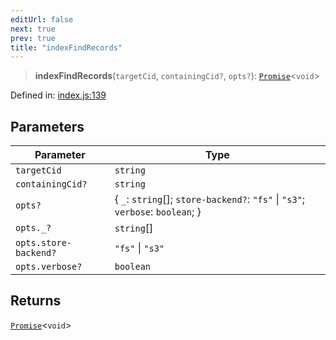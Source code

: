 ```yaml
---
editUrl: false
next: true
prev: true
title: "indexFindRecords"
---
```


> **indexFindRecords**(`targetCid`, `containingCid?`, `opts?`): [`Promise`](https://developer.mozilla.org/docs/Web/JavaScript/Reference/Global_Objects/Promise)\<`void`\>

Defined in: [index.js:139](https://github.com/vasco-santos/hash-stream/blob/main/packages/cli/src/index.js#L139)

## Parameters

| Parameter | Type |
| ------ | ------ |
| `targetCid` | `string` |
| `containingCid?` | `string` |
| `opts?` | \{ `_`: `string`[]; `store-backend?`: `"fs"` \| `"s3"`; `verbose`: `boolean`; \} |
| `opts._?` | `string`[] |
| `opts.store-backend?` | `"fs"` \| `"s3"` |
| `opts.verbose?` | `boolean` |

## Returns

[`Promise`](https://developer.mozilla.org/docs/Web/JavaScript/Reference/Global_Objects/Promise)\<`void`\>
